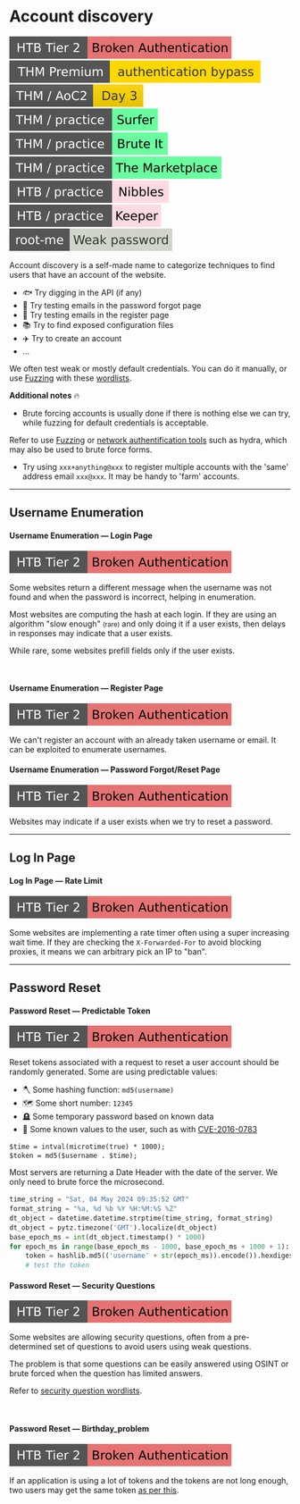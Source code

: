 # Account discovery

[![broken_authentication](../../../../_badges/htb/broken_authentication.svg)](https://academy.hackthebox.com/course/preview/broken-authentication)
[![authenticationbypass](../../../../_badges/thmp/authenticationbypass.svg)](https://tryhackme.com/room/authenticationbypass)
[![adventofcyber2](../../../../_badges/thm/adventofcyber2/day3.svg)](https://tryhackme.com/room/adventofcyber2)
[![surfer](../../../../_badges/thm-p/surfer.svg)](https://tryhackme.com/r/room/surfer)
[![bruteit](../../../../_badges/thm-p/bruteit.svg)](https://tryhackme.com/r/room/bruteit)
[![marketplace](../../../../_badges/thm-p/marketplace.svg)](https://tryhackme.com/r/room/marketplace)
![nibbles](../../../../_badges/htb-p/nibbles.svg)
[![keeper](../../../../_badges/htb-p/keeper.svg)](https://app.hackthebox.com/machines/Keeper)
[![weak_password](../../../../_badges/rootme/web_server/weak_password.svg)](https://www.root-me.org/en/Challenges/Web-Server/Weak-password)

<div class="row row-cols-lg-2"><div>

Account discovery is a self-made name to categorize techniques to find users that have an account of the website.

* 🐟 Try digging in the API (if any)
* 👀 Try testing emails in the password forgot page
* 🙌 Try testing emails in the register page
* 📚 Try to find exposed configuration files
* ✈️ Try to create an account
* ...

We often test weak or mostly default credentials. You can do it manually, or use [Fuzzing](fuzzing.md) with these [wordlists](/cybersecurity/red-team/_knowledge/topics/wordlists.md#accounts).
</div><div>

**Additional notes** 🔥

* Brute forcing accounts is usually done if there is nothing else we can try, while fuzzing for default credentials is acceptable.

Refer to use [Fuzzing](fuzzing.md) or [network authentification tools](/cybersecurity/red-team/s2.discovery/techniques/network/auth.md) such as hydra, which may also be used to brute force forms.

* Try using `xxx+anything@xxx` to register multiple accounts with the 'same' address email `xxx@xxx`. It may be handy to 'farm' accounts.
</div></div>

<hr class="sep-both">

## Username Enumeration

<div class="row row-cols-lg-2"><div>

#### Username Enumeration — Login Page

[![broken_authentication](../../../../_badges/htb/broken_authentication.svg)](https://academy.hackthebox.com/course/preview/broken-authentication)

Some websites return a different message when the username was not found and when the password is incorrect, helping in enumeration.

Most websites are computing the hash at each login. If they are using an algorithm "slow enough" <small>(rare)</small> and only doing it if a user exists, then delays in responses may indicate that a user exists.

While rare, some websites prefill fields only if the user exists.

<br>

#### Username Enumeration — Register Page

[![broken_authentication](../../../../_badges/htb/broken_authentication.svg)](https://academy.hackthebox.com/course/preview/broken-authentication)

We can't register an account with an already taken username or email. It can be exploited to enumerate usernames.
</div><div>

#### Username Enumeration — Password Forgot/Reset Page

[![broken_authentication](../../../../_badges/htb/broken_authentication.svg)](https://academy.hackthebox.com/course/preview/broken-authentication)

Websites may indicate if a user exists when we try to reset a password.
</div></div>

<hr class="sep-both">

## Log In Page

<div class="row row-cols-lg-2"><div>

#### Log In Page — Rate Limit

[![broken_authentication](../../../../_badges/htb/broken_authentication.svg)](https://academy.hackthebox.com/course/preview/broken-authentication)

Some websites are implementing a rate timer often using a super increasing wait time. If they are checking the `X-Forwarded-For` to avoid blocking proxies, it means we can arbitrary pick an IP to "ban".
</div><div>
</div></div>

<hr class="sep-both">

## Password Reset

<div class="row row-cols-lg-2"><div>

#### Password Reset — Predictable Token

[![broken_authentication](../../../../_badges/htb/broken_authentication.svg)](https://academy.hackthebox.com/course/preview/broken-authentication)

Reset tokens associated with a request to reset a user account should be randomly generated. Some are using predictable values:

* 🪓 Some hashing function: `md5(username)`
* 🗺️ Some short number: `12345`
* 🪦 Some temporary password based on known data
* 🚧 Some known values to the user, such as with [CVE-2016-0783](https://nvd.nist.gov/vuln/detail/CVE-2016-0783)

```php!
$time = intval(microtime(true) * 1000);
$token = md5($username . $time);
```

Most servers are returning a Date Header with the date of the server. We only need to brute force the microsecond.

```py
time_string = "Sat, 04 May 2024 09:35:52 GMT"
format_string = "%a, %d %b %Y %H:%M:%S %Z"
dt_object = datetime.datetime.strptime(time_string, format_string)
dt_object = pytz.timezone('GMT').localize(dt_object)
base_epoch_ms = int(dt_object.timestamp() * 1000)
for epoch_ms in range(base_epoch_ms - 1000, base_epoch_ms + 1000 + 1):
    token = hashlib.md5(('username' + str(epoch_ms)).encode()).hexdigest()
    # test the token
```
</div><div>

#### Password Reset — Security Questions

[![broken_authentication](../../../../_badges/htb/broken_authentication.svg)](https://academy.hackthebox.com/course/preview/broken-authentication)

Some websites are allowing security questions, often from a pre-determined set of questions to avoid users using weak questions.

The problem is that some questions can be easily answered using OSINT or brute forced when the question has limited answers.

Refer to [security question wordlists](/cybersecurity/red-team/_knowledge/topics/wordlists.md).

<br>

#### Password Reset — Birthday_problem

[![broken_authentication](../../../../_badges/htb/broken_authentication.svg)](https://academy.hackthebox.com/course/preview/broken-authentication)

If an application is using a lot of tokens and the tokens are not long enough, two users may get the same token [as per this](https://en.wikipedia.org/wiki/Birthday_problem).
</div></div>